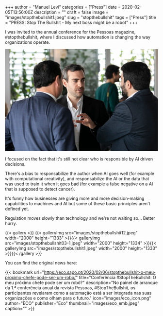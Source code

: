 +++
author = "Manuel Levi"
categories = ["Press"]
date = 2020-02-05T13:56:00Z
description = ""
draft = false
image = "images/stopthebullshit1.jpeg"
slug = "stopthebullshit"
tags = ["Press"]
title = "PRESS: Stop The Bullshit - My next boss might be a robot"
+++


I was invited to the annual conference for the Pessoas magazine, #stopthebullshit, where I discussed how automation is changing the way organizations operate.


![Image alt](images/stopthebullshit1.jpeg)

I focused on the fact that it's still not clear who is responsible by AI driven decisions.

There's a bias to responsabilize the author when AI goes well (for example with computational creativity), and responsabilize the AI or the data that was used to train it when it goes bad (for example a false negative on a AI that is supposed to detect cancer).

It's funny how businesses are giving more and more decision-making capabilities to machines and AI but some of these basic principles aren't defined yet.

Regulation moves slowly than technology and we're not waiting so... Better hurry.

{{< gallery >}}
{{< galleryImg  src="images/stopthebullshit12.jpeg" width="2000" height="1333" >}}{{< galleryImg  src="images/stopthebullshit03-1.jpeg" width="2000" height="1334" >}}{{< galleryImg  src="images/stopthebullshit1.jpeg" width="2000" height="1333" >}}{{< /gallery >}}


You can find the original news here:

{{< bookmark url="https://eco.sapo.pt/2020/02/06/stopthebullshit-o-meu-proximo-chefe-pode-ser-um-robo/" title="Conferência #StopTheBullshit: O meu próximo chefe pode ser um robô?" description="No painel de arranque da 1.ª conferência anual da revista Pessoas, #StopTheBullshit, os participantes revelaram como a automação está a ser integrada nas suas organizações e como olham para o futuro." icon="images/eco_icon.png" author="ECO" publisher="Eco" thumbnail="images/eco_emb.jpeg" caption="" >}}



